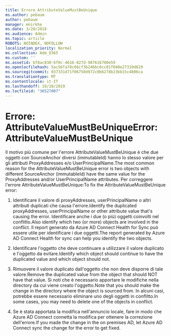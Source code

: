 ```yaml
---
title: Errore AttributeValueMustBeUnique
ms.author: pebaum
author: pebaum
manager: mnirkhe
ms.date: 3/20/2018
ms.audience: Admin
ms.topic: article
ROBOTS: NOINDEX, NOFOLLOW
localization_priority: Normal
ms.collection: Adm_O365
ms.custom: ''
ms.assetid: bf8ac830-6f0c-4616-827d-987616700e59
ms.openlocfilehash: 5ac56fa78c66cf3b246bc0cc01f040e27310d629
ms.sourcegitcommit: 037331d71f06750d972c0b6278b23bb15c4806ca
ms.translationtype: MT
ms.contentlocale: it-IT
ms.lasthandoff: 10/18/2019
ms.locfileid: "36527007"
---
```

# <a name="error-attributevaluemustbeunique"></a><span data-ttu-id="d284e-102">Errore: AttributeValueMustBeUnique</span><span class="sxs-lookup"><span data-stu-id="d284e-102">Error: AttributeValueMustBeUnique</span></span>

<span data-ttu-id="d284e-103">Il motivo più comune per l'errore AttributeValueMustBeUnique è che due oggetti con SourceAnchor diversi (immutableId) hanno lo stesso valore per gli attributi ProxyAddresses e/o UserPrincipalName.</span><span class="sxs-lookup"><span data-stu-id="d284e-103">The most common reason for the AttributeValueMustBeUnique error is two objects with different SourceAnchor (immutableId) have the same value for the ProxyAddresses and/or UserPrincipalName attributes.</span></span> <span data-ttu-id="d284e-104">Per correggere l'errore AttributeValueMustBeUnique:</span><span class="sxs-lookup"><span data-stu-id="d284e-104">To fix the AttributeValueMustBeUnique error:</span></span>
  
1. <span data-ttu-id="d284e-105">Identificare il valore di proxyAddresses, userPrincipalName o altri attributi duplicati che causa l'errore.</span><span class="sxs-lookup"><span data-stu-id="d284e-105">Identify the duplicated proxyAddresses, userPrincipalName or other attribute value that's causing the error.</span></span> <span data-ttu-id="d284e-106">Identificare anche i due (o più) oggetti coinvolti nel conflitto.</span><span class="sxs-lookup"><span data-stu-id="d284e-106">Also identify which two (or more) objects are involved in the conflict.</span></span> <span data-ttu-id="d284e-107">Il report generato da Azure AD Connect Health for Sync può essere utile per identificare i due oggetti.</span><span class="sxs-lookup"><span data-stu-id="d284e-107">The report generated by Azure AD Connect Health for sync can help you identify the two objects.</span></span>
    
2. <span data-ttu-id="d284e-108">Identificare l'oggetto che deve continuare a utilizzare il valore duplicato e l'oggetto da evitare.</span><span class="sxs-lookup"><span data-stu-id="d284e-108">Identify which object should continue to have the duplicated value and which object should not.</span></span>
    
3. <span data-ttu-id="d284e-109">Rimuovere il valore duplicato dall'oggetto che non deve disporre di tale valore.</span><span class="sxs-lookup"><span data-stu-id="d284e-109">Remove the duplicated value from the object that should NOT have that value.</span></span> <span data-ttu-id="d284e-110">Si noti che è necessario apportare le modifiche nella directory da cui viene creato l'oggetto.</span><span class="sxs-lookup"><span data-stu-id="d284e-110">Note that you should make the change in the directory where the object is sourced from.</span></span> <span data-ttu-id="d284e-111">In alcuni casi, potrebbe essere necessario eliminare uno degli oggetti in conflitto.</span><span class="sxs-lookup"><span data-stu-id="d284e-111">In some cases, you may need to delete one of the objects in conflict.</span></span>
    
4. <span data-ttu-id="d284e-112">Se è stata apportata la modifica nell'annuncio locale, fare in modo che Azure AD Connect connetta la modifica per ottenere la correzione dell'errore.</span><span class="sxs-lookup"><span data-stu-id="d284e-112">If you made the change in the on premises AD, let Azure AD Connect sync the change for the error to get fixed.</span></span>
    

